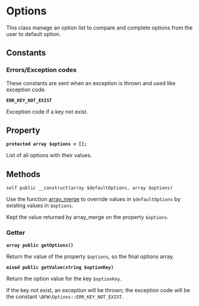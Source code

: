 # Options

This class manage an option list to compare and complete options from the user to default option.

## Constants

### Errors/Exception codes

These constants are sent when an exception is thrown and used like exception code.

__`ERR_KEY_NOT_EXIST`__

Exception code if a key not exist.

## Property

__`protected array $options = [];`__

List of all options with their values.

## Methods

`self public __construct(array $defaultOptions, array $options)`

Use the function [array_merge](http://php.net/manual/en/function.array-merge.php)
to override values in `$defaultOptions` by existing values in `$options`.

Kept the value returned by array_merge on the property `$options`.

### Getter

__`array public getOptions()`__

Return the value of the property `$options`, so the final options array.

__`mixed public getValue(string $optionKey)`__

Return the option value for the key `$optionKey`.

If the key not exist, an exception will be thrown;
the exception code will be the constant `\BFW\Options::ERR_KEY_NOT_EXIST`.

